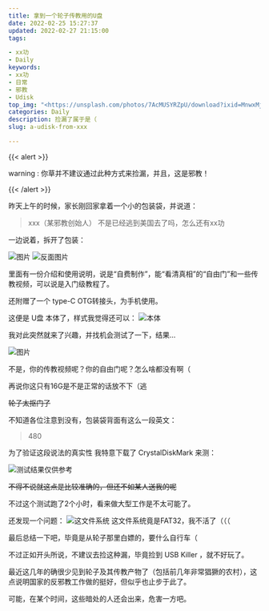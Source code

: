 ```yaml
---
title: 拿到一个轮子传教用的U盘
date: 2022-02-25 15:27:37
updated: 2022-02-27 21:15:00
tags:

- xx功
- Daily
keywords:
- xx功
- 日常
- 邪教
- Udisk
top_img: "<https://unsplash.com/photos/7AcMUSYRZpU/download?ixid=MnwxMjA3fDB8MXxzZWFyY2h8MXx8d2F0ZXIlMjBsaWx5fGVufDB8fHx8MTY0NTc5MTEwOQ&force=true&w=1920>"
categories: Daily
description: 捡漏了属于是（
slug: a-udisk-from-xxx

---
```


{{< alert >}}

warning : 你草并不建议通过此种方式来捡漏，并且，这是邪教！

{{< /alert >}}

昨天上午的时候，家长刚回家拿着一个小的包装袋，并说道：

> xxx（某邪教创始人） 不是已经逃到美国去了吗，怎么还有xx功

一边说着，拆开了包装：

![图片](/img/lunzi_u/IMG_20220227_200846.webp)
![反面图片](/img/lunzi_u/IMG_20220227_200857.webp)

里面有一份介绍和使用说明，说是“自费制作”，能“看清真相”的“自由门”和一些传教视频，可以说是入门级教程了。

还附赠了一个 type-C OTG转接头，为手机使用。

这便是 U盘 本体了，样式我觉得还可以：
![本体](/img/lunzi_u/IMG_20220227_210755.webp)

我对此突然就来了兴趣，并找机会测试了一下，结果...

![图片](/img/lunzi_u/Screenshot_20220227_201002.webp)

不是，你的传教视频呢？你的自由门呢？怎么啥都没有啊（

再说你这只有16G是不是正常的话放不下（逃

~~轮子太抠门了~~

不知道各位注意到没有，包装袋背面有这么一段英文：

> 480

为了验证这段说法的真实性 我特意下载了 CrystalDiskMark 来测：

![测试结果仅供参考](/img/lunzi_u/Screenshot_20220226_153939.webp)

~~不得不说就这点是比较准确的，但还不如某人送我的呢~~

不过这个测试跑了2个小时，看来做大型工作是不太可能了。

还发现一个问题：
![这文件系统](/img/lunzi_u/Screenshot_20220227_203523.webp)
这文件系统竟是FAT32，我不活了（（（

最后总结一下吧，毕竟是从轮子那里白嫖的，要什么自行车（

不过正如开头所说，不建议去捡这种漏，毕竟捡到 USB Killer ，就不好玩了。

最近这几年的确很少见到轮子及其传教产物了（包括前几年非常猖獗的农村），这点说明国家的反邪教工作做的挺好，但似乎也止步于此了。

可能，在某个时间，这些暗处的人还会出来，危害一方吧。

